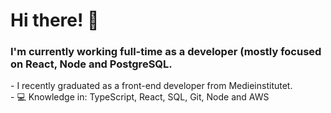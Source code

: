 <h1> Hi there! 👋 </h1>
<h3> I'm currently working full-time as a developer (mostly focused on React, Node and PostgreSQL. </h3>
- I recently graduated as a front-end developer from Medieinstitutet. </h3>
<br>
- 💻 Knowledge in: TypeScript, React, SQL, Git, Node and AWS
<!--
**ericstaahl/ericstaahl** is a ✨ _special_ ✨ repository because its `README.md` (this file) appears on your GitHub profile.

Here are some ideas to get you started:

- 🔭 I’m currently working on ...
- 🌱 I’m currently learning ...
- 👯 I’m looking to collaborate on ...
- 🤔 I’m looking for help with ...
- 💬 Ask me about ...
- 📫 How to reach me: ...
- 😄 Pronouns: ...
- ⚡ Fun fact: ...
-->

